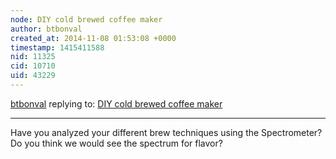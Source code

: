 ```yaml
---
node: DIY cold brewed coffee maker
author: btbonval
created_at: 2014-11-08 01:53:08 +0000
timestamp: 1415411588
nid: 11325
cid: 10710
uid: 43229
---
```




[btbonval](../profile/btbonval) replying to: [DIY cold brewed coffee maker](../notes/JSummers/11-07-2014/diy-cold-brewed-coffee-maker)

----
Have you analyzed your different brew techniques using the Spectrometer? Do you think we would see the spectrum for flavor?